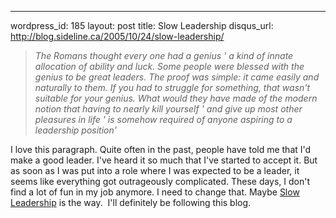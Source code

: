 --- 
wordpress_id: 185
layout: post
title: Slow Leadership
disqus_url: http://blog.sideline.ca/2005/10/24/slow-leadership/

<blockquote>
<p><em>The Romans thought every one had a genius ' a kind of innate allocation of ability and luck. Some people were blessed with the genius to be great leaders. The proof was simple: it came easily and naturally to them. If you had to struggle for something, that wasn't suitable for your genius. What would they have made of the modern notion that having to nearly kill yourself ' and give up most other pleasures in life ' is somehow required of anyone aspiring to a leadership position'</em></p></blockquote>I love this paragraph. Quite often in the past, people have told me that I'd make a good leader. I've heard it so much that I've started to accept it. But as soon as I was put into a role where I was expected to be a leader, it seems like everything got outrageously complicated. These days, I don't find a lot of fun in my job anymore. I need to change that. Maybe <a href="http://www.slowleadership.org/">Slow Leadership</a> is the way.  I'll definitely be following this blog.

